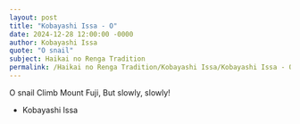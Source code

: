 ```yaml
---
layout: post
title: "Kobayashi Issa - O"
date: 2024-12-28 12:00:00 -0000
author: Kobayashi Issa
quote: "O snail"
subject: Haikai no Renga Tradition
permalink: /Haikai no Renga Tradition/Kobayashi Issa/Kobayashi Issa - O
---
```


O snail
Climb Mount Fuji,
But slowly, slowly!

- Kobayashi Issa
